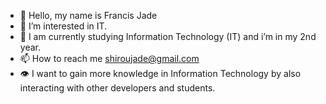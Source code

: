 - 👋 Hello, my name is Francis Jade
- 👀 I’m interested in IT.
- 🌱 I am currently studying Information Technology (IT) and i’m in my 2nd year.
- 📫 How to reach me shiroujade@gmail.com
- 👁️ I want to gain more knowledge in Information Technology by also interacting with other developers and students.

<!---
francisjade/francisjade is a ✨ special ✨ repository because its `README.md` (this file) appears on your GitHub profile.
You can click the Preview link to take a look at your changes.
--->
